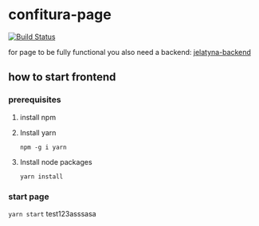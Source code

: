 # confitura-page
[![Build Status](https://travis-ci.org/Confitura/confitura-page.svg?branch=master)](https://travis-ci.org/Confitura/confitura-page)

for page to be fully functional you also need a backend: [jelatyna-backend](https://github.com/Confitura/jelatyna-backend)

## how to start frontend

### prerequisites 
1. install npm
2. Install yarn

   `npm -g i yarn`

3. Install node packages

   `yarn install`

### start page
   `yarn start`
 test123asssasa
